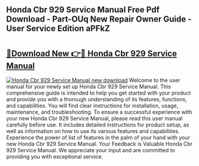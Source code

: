 ## Honda Cbr 929 Service Manual Free Pdf Download - Part-OUq New Repair Owner Guide - User Service Edition aPFkZ

# <h2><a href="http://bc55838.oget.top/?id=Honda+Cbr+929+Service+Manual">🔗Download New 👉🔴 Honda Cbr 929 Service Manual</a></h2>

[![Honda Cbr 929 Service Manual new download](https://i.imgur.com/5g1atiW.png)](http://bc55838.oget.top/?id=Honda+Cbr+929+Service+Manual)
Welcome to the user manual for your newly set up Honda Cbr 929 Service Manual. This comprehensive guide is intended to help you get started with your product and provide you with a thorough understanding of its features, functions, and capabilities. You will find clear instructions for installation, usage, maintenance, and troubleshooting. To ensure a successful experience with your new Honda Cbr 929 Service Manual, please read this user manual carefully before use. It includes detailed instructions for product setup, as well as information on how to use its various features and capabilities. Experience the power of list of features in the palm of your hand with your new Honda Cbr 929 Service Manual. Your Feedback is Valuable Honda Cbr 929 Service Manual. We appreciate your input and are committed to providing you with exceptional service.
